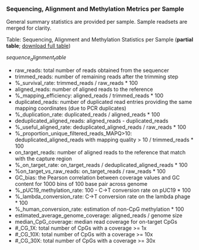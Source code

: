 ### Sequencing, Alignment and Methylation Metrics per Sample

General summary statistics are provided per sample. Sample readsets are merged for clarity.

Table: Sequencing, Alignment and Methylation Statistics per Sample (**partial table**; [download full table](sequenceAlignmentTable.tsv))

$sequence_alignment_table$

* raw_reads: total number of reads obtained from the sequencer
* trimmed_reads: number of remaining reads after the trimming step
* %_survival_rate: trimmed_reads / raw_reads * 100
* aligned_reads: number of aligned reads to the reference
* %_mapping_efficiency: aligned_reads / trimmed_reads * 100
* duplicated_reads: number of duplicated read entries providing the same mapping coordinates (due to PCR duplicates)
* %_duplication_rate: duplicated_reads / aligned_reads * 100 
* deduplicated_aligned_reads: aligned_reads - duplicated_reads
* %_useful_aligned_rate: deduplicated_aligned_reads / raw_reads * 100 
* %_proportion_unique_filtered_reads_MAPQ>10: deduplicated_aligned_reads with mapping quality > 10 / trimmed_reads * 100
* on_target_reads: number of aligned reads to the reference that match with the capture region
* %_on_target_rate: on_target_reads / deduplicated_aligned_reads * 100
* %on_target_vs_raw_reads: on_target_reads / raw_reads * 100
* GC_bias: the Pearson correlation between coverage values and GC content for 1000 bins of 100 base pair across genome
* %_pUC19_methylation_rate: 100 - C->T conversion rate on pUC19 * 100 
* %_lambda_conversion_rate: C->T conversion rate on the lambda phage * 100 
* %_human_conversion_rate: estimation of non-CpG methylation * 100 
* estimated_average_genome_coverage: aligned_reads / genome size
* median_CpG_coverage: median read coverage for on-target CpGs
* #_CG_1X: total number of CpGs with a coverage >= 1x
* #_CG_10X: total number of CpGs with a coverage >= 10x
* #_CG_30X: total number of CpGs with a coverage >= 30x


